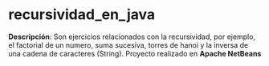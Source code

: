 # recursividad_en_java
__Descripción__: Son ejercicios relacionados con la recursividad, por ejemplo, el factorial de un numero, suma sucesiva, torres de hanoi y la inversa de una cadena de caracteres (String). 
Proyecto realizado en __Apache NetBeans__
